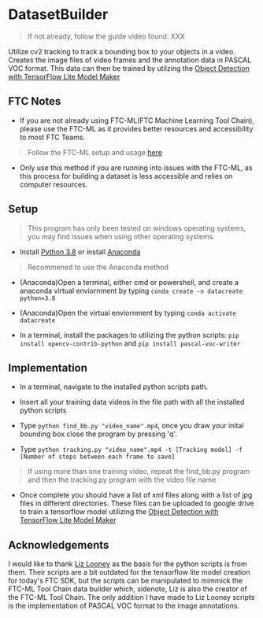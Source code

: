 # DatasetBuilder
> If not already, follow the guide video found: XXX

Utilize cv2 tracking to track a bounding box to your objects in a video. Creates the image files of video frames and the annotation data in PASCAL VOC format. This data can then be trained by utilzing the [Object Detection with TensorFlow Lite Model Maker](https://colab.research.google.com/github/tensorflow/tensorflow/blob/master/tensorflow/lite/g3doc/tutorials/model_maker_object_detection.ipynb)
## FTC Notes
- If you are not already using FTC-ML(FTC Machine Learning Tool Chain), please use the FTC-ML as it provides better resources and accessibility to most FTC Teams.
> Follow the FTC-ML setup and usage [here](https://storage.googleapis.com/ftc-ml-firstinspires-prod/docs/ftc-ml_manual_2021.pdf)

- Only use this method if you are running into issues with the FTC-ML, as this process for building a dataset is less accessible and relies on computer resources.
## Setup
> This program has only been tested on windows operating systems, you may find issues when using other operating systems.
- Install [Python 3.8](https://www.python.org/downloads/release/python-3812/) or install [Anaconda](https://www.anaconda.com/products/individual)
> Recommened to use the Anaconda method

- (Anaconda)Open a terminal, either cmd or powershell, and create a anaconda virtual enviornment by typing `conda create -n datacreate python=3.8`

- (Anaconda)Open the virtual enviornment by typing `conda activate datacreate`

- In a terminal, install the packages to utilizing the python scripts: `pip install opencv-contrib-python` and `pip install pascal-voc-writer`
## Implementation
- In a terminal, navigate to the installed python scripts path. 

- Insert all your training data videos in the file path with all the installed python scripts

- Type `python find_bb.py "video_name".mp4`, once you draw your inital bounding box close the program by pressing 'q'.

- Type `python tracking.py "video_name".mp4 -t [Tracking model] -f [Number of steps between each frame to save]`

> If using more than one training video, repeat the find_bb.py program and then the tracking.py program with the video file name

- Once complete you should have a list of xml files along with a list of jpg files in different directories. These files can be uploaded to google drive to train a tensorflow model utilizing the [Object Detection with TensorFlow Lite Model Maker](https://colab.research.google.com/github/tensorflow/tensorflow/blob/master/tensorflow/lite/g3doc/tutorials/model_maker_object_detection.ipynb)


## Acknowledgements
I would like to thank [Liz Looney](https://github.com/google/ftc-object-detection) as the basis for the python scripts is from them. Their scripts are a bit outdated for the tensorflow lite model creation for today's FTC SDK, but the scripts can be manipulated to mimmick the FTC-ML Tool Chain data builder which, sidenote, Liz is also the creator of the FTC-ML Tool Chain. The only addition I have made to Liz Looney scripts is the implementation of PASCAL VOC format to the image annotations.
